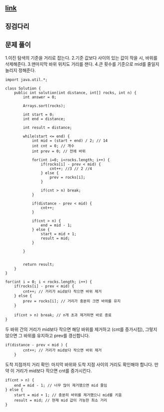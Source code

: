 ## [link](https://school.programmers.co.kr/learn/courses/30/lessons/43236?language=java)


## 징검다리
## 문제 풀이 

1.이진 탐색의 기준을 거리로 잡는다. 
2.기준 값보다 사이의 있는 값이 작을 시, 바위를 삭제해준다.
3.맨마지막 바위 위치도 거리를 잰다. 
4.큰 횟수를 기준으로 mid를 줄일지 늘리지 정해준다. 
```
import java.util.*;

class Solution {
    public int solution(int distance, int[] rocks, int n) {
        int answer = 0;
        
        Arrays.sort(rocks);
        
        int start = 0;
        int end = distance;
        
        int result = distance;
        
        while(start <= end) {
            int mid = (start + end) / 2; // 14
            int cnt = 0; // 개수 
            int prev = 0; // 전에 바위
            
            for(int i=0; i<rocks.length; i++) {
                if(rocks[i] - prev < mid) {
                    cnt++; //3 // 2 //4 
                } else {
                    prev = rocks[i];
                }
                
                if(cnt > n) break;
            }
            
            if(distance - prev < mid) {
                cnt++;
            }
            
            if(cnt > n) {
                end = mid - 1;
            } else {
                start = mid + 1;
                result = mid;
            }
            
        }
        
        
        return result;
    }
}

```


```
for(int i = 0; i < rocks.length; i++) {
    if(rocks[i] - prev < mid) {
        cnt++; // 거리가 mid보다 작으면 바위 제거
    } else {
        prev = rocks[i]; // 거리가 충분히 크면 바위를 유지
    }
    
    if(cnt > n) break; // n개 초과 제거하면 바로 종료
}

```

두 바위 간의 거리가 mid보다 작으면 해당 바위를 제거하고 (cnt를 증가시킴), 그렇지 않으면 그 바위를 유지하고 prev를 갱신합니다. 

```
if(distance - prev < mid ) {
        cnt++; // 거리가 mid보다 작으면 바위 제거
    }
```
도착 지점까지 거리 확인: 마지막 바위와 도착 지점 사이의 거리도 확인해야 합니다. 만약 이 거리가 mid보다 작으면 cnt를 증가시킨다.


```
if(cnt > n) {
    end = mid - 1; // 너무 많이 제거했으면 mid 줄임
} else {
    start = mid + 1; // 충분히 바위를 제거했으니 mid를 키움
    result = mid; // 현재 mid 값이 가능한 최소 거리
}
```